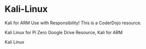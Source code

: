 # Kali-Linux
Kali for ARM
Use with Responsibility!
This is a CoderDojo resource.

Kali Linux for Pi Zero Google Drive Resource, Kali for ARM

Kali Linux
